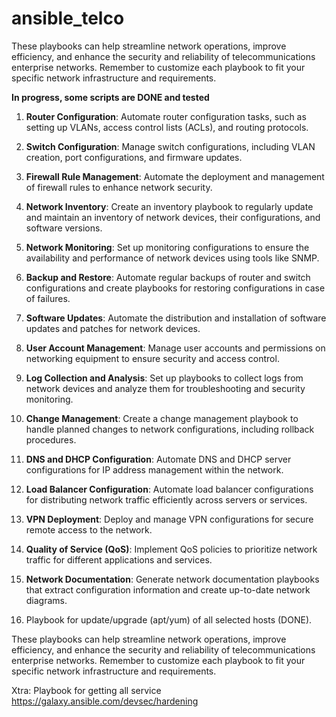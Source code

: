 # ansible_telco
These playbooks can help streamline network operations, improve efficiency, and enhance the security and reliability of telecommunications enterprise networks. Remember to customize each playbook to fit your specific network infrastructure and requirements.

**In progress, some scripts are DONE and tested**

1. **Router Configuration**: Automate router configuration tasks, such as setting up VLANs, access control lists (ACLs), and routing protocols.

2. **Switch Configuration**: Manage switch configurations, including VLAN creation, port configurations, and firmware updates.

3. **Firewall Rule Management**: Automate the deployment and management of firewall rules to enhance network security.

4. **Network Inventory**: Create an inventory playbook to regularly update and maintain an inventory of network devices, their configurations, and software versions.

5. **Network Monitoring**: Set up monitoring configurations to ensure the availability and performance of network devices using tools like SNMP.

6. **Backup and Restore**: Automate regular backups of router and switch configurations and create playbooks for restoring configurations in case of failures.

7. **Software Updates**: Automate the distribution and installation of software updates and patches for network devices.

8. **User Account Management**: Manage user accounts and permissions on networking equipment to ensure security and access control.

9. **Log Collection and Analysis**: Set up playbooks to collect logs from network devices and analyze them for troubleshooting and security monitoring.

10. **Change Management**: Create a change management playbook to handle planned changes to network configurations, including rollback procedures.

11. **DNS and DHCP Configuration**: Automate DNS and DHCP server configurations for IP address management within the network.

12. **Load Balancer Configuration**: Automate load balancer configurations for distributing network traffic efficiently across servers or services.

13. **VPN Deployment**: Deploy and manage VPN configurations for secure remote access to the network.

14. **Quality of Service (QoS)**: Implement QoS policies to prioritize network traffic for different applications and services.

15. **Network Documentation**: Generate network documentation playbooks that extract configuration information and create up-to-date network diagrams.

16. Playbook for update/upgrade (apt/yum) of all selected hosts (DONE).

These playbooks can help streamline network operations, improve efficiency, and enhance the security and reliability of telecommunications enterprise networks. Remember to customize each playbook to fit your specific network infrastructure and requirements.

Xtra: 
Playbook for getting all service
https://galaxy.ansible.com/devsec/hardening
